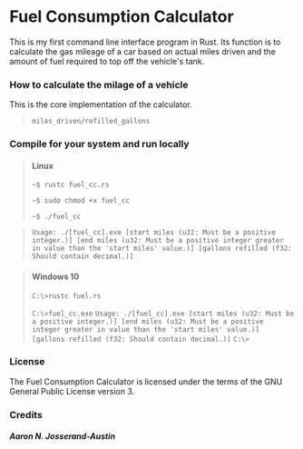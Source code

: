 # Fuel Consumption Calculator

This is my first command line interface program in Rust. Its function is to calculate the gas mileage of a car based on actual miles driven and the amount of fuel required to top off the vehicle's tank.
 
### How to calculate the milage of a vehicle

This is the core implementation of the calculator.

> `miles_driven/refilled_gallons`

### Compile for your system and run locally

> #### Linux
> `~$ rustc fuel_cc.rs`
>
> `~$ sudo chmod +x fuel_cc`
>
> `~$ ./fuel_cc`

> `Usage: ./[fuel_cc].exe [start miles (u32: Must be a positive integer.)] [end miles (u32: Must be a positive integer greater in value than the 'start miles' value.)] [gallons refilled (f32: Should contain decimal.)]`

> #### Windows 10
> `C:\>rustc fuel.rs`
>
> `C:\>fuel_cc.exe`
> `Usage: ./[fuel_cc].exe [start miles (u32: Must be a positive integer.)] [end miles (u32: Must be a positive integer greater in value than the 'start miles' value.)] [gallons refilled (f32: Should contain decimal.)]`
> `C:\>`

### License
The Fuel Consumption Calculator is licensed under the terms of the GNU General Public License version 3.

### Credits
##### Aaron N. Josserand-Austin
